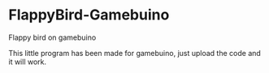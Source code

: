 # FlappyBird-Gamebuino
Flappy bird on gamebuino

This little program has been made for gamebuino, just upload the code and it will work.
